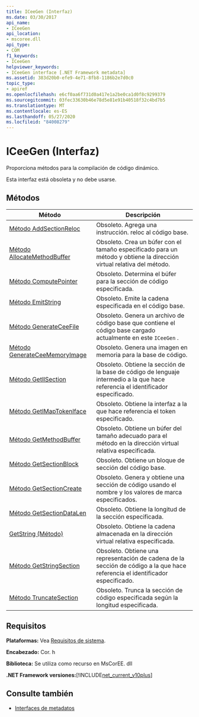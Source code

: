 ```yaml
---
title: ICeeGen (Interfaz)
ms.date: 03/30/2017
api_name:
- ICeeGen
api_location:
- mscoree.dll
api_type:
- COM
f1_keywords:
- ICeeGen
helpviewer_keywords:
- ICeeGen interface [.NET Framework metadata]
ms.assetid: 383d20b0-efe9-4e71-8fb8-1186b2e7d0c0
topic_type:
- apiref
ms.openlocfilehash: e6cf0aa6f731d0a417e1a2be0ca1d0f8c9299379
ms.sourcegitcommit: 03fec33630b46e78d5e81e91b40518f32c4bd7b5
ms.translationtype: MT
ms.contentlocale: es-ES
ms.lasthandoff: 05/27/2020
ms.locfileid: "84008279"
---
```

# <a name="iceegen-interface"></a>ICeeGen (Interfaz)
Proporciona métodos para la compilación de código dinámico.  
  
 Esta interfaz está obsoleta y no debe usarse.  
  
## <a name="methods"></a>Métodos  
  
|Método|Descripción|  
|------------|-----------------|  
|[Método AddSectionReloc](iceegen-addsectionreloc-method.md)|Obsoleto. Agrega una instrucción. reloc al código base.|  
|[Método AllocateMethodBuffer](iceegen-allocatemethodbuffer-method.md)|Obsoleto. Crea un búfer con el tamaño especificado para un método y obtiene la dirección virtual relativa del método.|  
|[Método ComputePointer](iceegen-computepointer-method.md)|Obsoleto. Determina el búfer para la sección de código especificada.|  
|[Método EmitString](iceegen-emitstring-method.md)|Obsoleto. Emite la cadena especificada en el código base.|  
|[Método GenerateCeeFile](iceegen-generateceefile-method.md)|Obsoleto. Genera un archivo de código base que contiene el código base cargado actualmente en este `ICeeGen` .|  
|[Método GenerateCeeMemoryImage](iceegen-generateceememoryimage-method.md)|Obsoleto. Genera una imagen en memoria para la base de código.|  
|[Método GetIlSection](iceegen-getilsection-method.md)|Obsoleto. Obtiene la sección de la base de código de lenguaje intermedio a la que hace referencia el identificador especificado.|  
|[Método GetIMapTokenIface](iceegen-getimaptokeniface-method.md)|Obsoleto. Obtiene la interfaz a la que hace referencia el token especificado.|  
|[Método GetMethodBuffer](iceegen-getmethodbuffer-method.md)|Obsoleto. Obtiene un búfer del tamaño adecuado para el método en la dirección virtual relativa especificada.|  
|[Método GetSectionBlock](iceegen-getsectionblock-method.md)|Obsoleto. Obtiene un bloque de sección del código base.|  
|[Método GetSectionCreate](iceegen-getsectioncreate-method.md)|Obsoleto. Genera y obtiene una sección de código usando el nombre y los valores de marca especificados.|  
|[Método GetSectionDataLen](iceegen-getsectiondatalen-method.md)|Obsoleto. Obtiene la longitud de la sección especificada.|  
|[GetString (Método)](iceegen-getstring-method.md)|Obsoleto. Obtiene la cadena almacenada en la dirección virtual relativa especificada.|  
|[Método GetStringSection](iceegen-getstringsection-method.md)|Obsoleto. Obtiene una representación de cadena de la sección de código a la que hace referencia el identificador especificado.|  
|[Método TruncateSection](iceegen-truncatesection-method.md)|Obsoleto. Trunca la sección de código especificada según la longitud especificada.|  
  
## <a name="requirements"></a>Requisitos  
 **Plataformas:** Vea [Requisitos de sistema](../../get-started/system-requirements.md).  
  
 **Encabezado:** Cor. h  
  
 **Biblioteca:** Se utiliza como recurso en MsCorEE. dll  
  
 **.NET Framework versiones:**[!INCLUDE[net_current_v10plus](../../../../includes/net-current-v10plus-md.md)]  
  
## <a name="see-also"></a>Consulte también

- [Interfaces de metadatos](metadata-interfaces.md)
